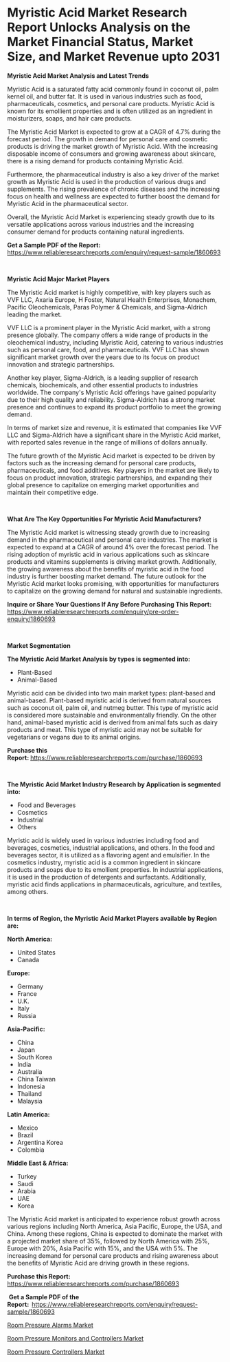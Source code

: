 <p><h1>Myristic Acid Market Research Report Unlocks Analysis on the Market Financial Status, Market Size, and Market Revenue upto 2031</h1></p><p><strong>Myristic Acid Market Analysis and Latest Trends</strong></p>
<p><p>Myristic Acid is a saturated fatty acid commonly found in coconut oil, palm kernel oil, and butter fat. It is used in various industries such as food, pharmaceuticals, cosmetics, and personal care products. Myristic Acid is known for its emollient properties and is often utilized as an ingredient in moisturizers, soaps, and hair care products.</p><p>The Myristic Acid Market is expected to grow at a CAGR of 4.7% during the forecast period. The growth in demand for personal care and cosmetic products is driving the market growth of Myristic Acid. With the increasing disposable income of consumers and growing awareness about skincare, there is a rising demand for products containing Myristic Acid.</p><p>Furthermore, the pharmaceutical industry is also a key driver of the market growth as Myristic Acid is used in the production of various drugs and supplements. The rising prevalence of chronic diseases and the increasing focus on health and wellness are expected to further boost the demand for Myristic Acid in the pharmaceutical sector.</p><p>Overall, the Myristic Acid Market is experiencing steady growth due to its versatile applications across various industries and the increasing consumer demand for products containing natural ingredients.</p></p>
<p><strong>Get a Sample PDF of the Report:&nbsp;</strong> <a href="https://www.reliableresearchreports.com/enquiry/request-sample/1860693">https://www.reliableresearchreports.com/enquiry/request-sample/1860693</a></p>
<p>&nbsp;</p>
<p><strong>Myristic Acid Major Market Players</strong></p>
<p><p>The Myristic Acid market is highly competitive, with key players such as VVF LLC, Axaria Europe, H Foster, Natural Health Enterprises, Monachem, Pacific Oleochemicals, Paras Polymer & Chemicals, and Sigma-Aldrich leading the market. </p><p>VVF LLC is a prominent player in the Myristic Acid market, with a strong presence globally. The company offers a wide range of products in the oleochemical industry, including Myristic Acid, catering to various industries such as personal care, food, and pharmaceuticals. VVF LLC has shown significant market growth over the years due to its focus on product innovation and strategic partnerships.</p><p>Another key player, Sigma-Aldrich, is a leading supplier of research chemicals, biochemicals, and other essential products to industries worldwide. The company's Myristic Acid offerings have gained popularity due to their high quality and reliability. Sigma-Aldrich has a strong market presence and continues to expand its product portfolio to meet the growing demand.</p><p>In terms of market size and revenue, it is estimated that companies like VVF LLC and Sigma-Aldrich have a significant share in the Myristic Acid market, with reported sales revenue in the range of millions of dollars annually.</p><p>The future growth of the Myristic Acid market is expected to be driven by factors such as the increasing demand for personal care products, pharmaceuticals, and food additives. Key players in the market are likely to focus on product innovation, strategic partnerships, and expanding their global presence to capitalize on emerging market opportunities and maintain their competitive edge.</p></p>
<p>&nbsp;</p>
<p><strong>What Are The Key Opportunities For Myristic Acid Manufacturers?</strong></p>
<p><p>The Myristic Acid market is witnessing steady growth due to increasing demand in the pharmaceutical and personal care industries. The market is expected to expand at a CAGR of around 4% over the forecast period. The rising adoption of myristic acid in various applications such as skincare products and vitamins supplements is driving market growth. Additionally, the growing awareness about the benefits of myristic acid in the food industry is further boosting market demand. The future outlook for the Myristic Acid market looks promising, with opportunities for manufacturers to capitalize on the growing demand for natural and sustainable ingredients.</p></p>
<p><strong>Inquire or Share Your Questions If Any Before Purchasing This Report:</strong> <a href="https://www.reliableresearchreports.com/enquiry/pre-order-enquiry/1860693">https://www.reliableresearchreports.com/enquiry/pre-order-enquiry/1860693</a></p>
<p>&nbsp;</p>
<p><strong>Market Segmentation</strong></p>
<p><strong>The Myristic Acid Market Analysis by types is segmented into:</strong></p>
<p><ul><li>Plant-Based</li><li>Animal-Based</li></ul></p>
<p><p>Myristic acid can be divided into two main market types: plant-based and animal-based. Plant-based myristic acid is derived from natural sources such as coconut oil, palm oil, and nutmeg butter. This type of myristic acid is considered more sustainable and environmentally friendly. On the other hand, animal-based myristic acid is derived from animal fats such as dairy products and meat. This type of myristic acid may not be suitable for vegetarians or vegans due to its animal origins.</p></p>
<p><strong>Purchase this Report:&nbsp;</strong><a href="https://www.reliableresearchreports.com/purchase/1860693">https://www.reliableresearchreports.com/purchase/1860693</a></p>
<p>&nbsp;</p>
<p><strong>The Myristic Acid Market Industry Research by Application is segmented into:</strong></p>
<p><ul><li>Food and Beverages</li><li>Cosmetics</li><li>Industrial</li><li>Others</li></ul></p>
<p><p>Myristic acid is widely used in various industries including food and beverages, cosmetics, industrial applications, and others. In the food and beverages sector, it is utilized as a flavoring agent and emulsifier. In the cosmetics industry, myristic acid is a common ingredient in skincare products and soaps due to its emollient properties. In industrial applications, it is used in the production of detergents and surfactants. Additionally, myristic acid finds applications in pharmaceuticals, agriculture, and textiles, among others.</p></p>
<p>&nbsp;</p>
<p><strong>In terms of Region, the Myristic Acid Market Players available by Region are:</strong></p>
<p>
    <p> <strong> North America: </strong>
        <ul>
            <li>United States</li>
            <li>Canada</li>
        </ul>
        </p> 
    <p> <strong> Europe: </strong>
        <ul>
            <li>Germany</li>
            <li>France</li>
            <li>U.K.</li>
            <li>Italy</li>
            <li>Russia</li>
        </ul>
        </p> 
    <p> <strong> Asia-Pacific: </strong>
        <ul>
            <li>China</li>
            <li>Japan</li>
            <li>South Korea</li>
            <li>India</li>
            <li>Australia</li>
            <li>China Taiwan</li>
            <li>Indonesia</li>
            <li>Thailand</li>
            <li>Malaysia</li>
        </ul>
        </p> 
    <p> <strong> Latin America: </strong>
        <ul>
            <li>Mexico</li>
            <li>Brazil</li>
            <li>Argentina Korea</li>
            <li>Colombia</li>
        </ul>
        </p> 
    <p> <strong> Middle East & Africa: </strong>
        <ul>
            <li>Turkey</li>
            <li>Saudi</li>
            <li>Arabia</li>
            <li>UAE</li>
            <li>Korea</li>
        </ul>
    </p>
    </p>
<p><p>The Myristic Acid market is anticipated to experience robust growth across various regions including North America, Asia Pacific, Europe, the USA, and China. Among these regions, China is expected to dominate the market with a projected market share of 35%, followed by North America with 25%, Europe with 20%, Asia Pacific with 15%, and the USA with 5%. The increasing demand for personal care products and rising awareness about the benefits of Myristic Acid are driving growth in these regions.</p></p>
<p><strong>Purchase this Report: </strong><a href="https://www.reliableresearchreports.com/purchase/1860693">https://www.reliableresearchreports.com/purchase/1860693</a></p>
<p>&nbsp;<strong>Get a Sample PDF of the Report:&nbsp;&nbsp;</strong><a href="https://www.reliableresearchreports.com/enquiry/request-sample/1860693">https://www.reliableresearchreports.com/enquiry/request-sample/1860693</a></p>
<p><strong></strong></p>
<p><p><a href="https://view.publitas.com/reportprime-1/global-room-pressure-alarms-market-size-and-market-trends-insights-and-projections-from-2023-to-2030/">Room Pressure Alarms Market</a></p><p><a href="https://view.publitas.com/reportprime-1/room-pressure-monitors-and-controllers-market-share-market-new-trends-analysis-report-by-type-by-application-by-end-use-by-region-and-segment-forecasts-2023-2030/">Room Pressure Monitors and Controllers Market</a></p><p><a href="https://view.publitas.com/reportprime-1/room-pressure-controllers-market-offers-provide-insightful-data-for-the-time-period-from-2023-to-2030-and-also-provide-analysis-based-on-application-type-and-region/">Room Pressure Controllers Market</a></p></p>